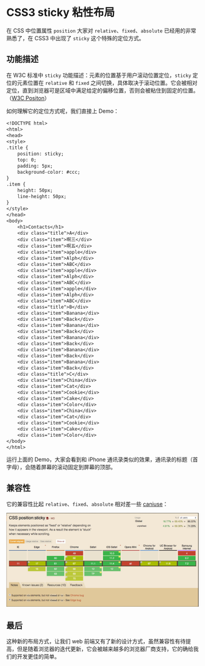 # CSS3 sticky 粘性布局
在 CSS 中位置属性 `position` 大家对 `relative`、`fixed`、`absolute` 已经用的非常熟悉了，在 CSS3 中出现了 `sticky` 这个特殊的定位方式。

## 功能描述
在 W3C 标准中 `sticky` 功能描述：元素的位置基于用户滚动位置定位，`sticky` 定位的元素位置在 `relative` 和 `fixed` 之间切换，具体取决于滚动位置。它会被相对定位，直到浏览器可是区域中满足给定的偏移位置，否则会被粘住到固定的位置。（[W3C Positon](https://www.w3schools.com/cssref/pr_class_position.asp)）

如何理解它的定位方式呢，我们直接上 Demo：

```
<!DOCTYPE html>
<html>
<head>
<style>
.title {
    position: sticky;
    top: 0;
    padding: 5px;
    background-color: #ccc;
}
.item {
    height: 50px;
    line-height: 50px;
}
</style>
</head>
<body>
    <h1>Contacts</h1>
    <div class="title">A</div>
    <div class="item">啊三</div>
    <div class="item">啊五</div>
    <div class="item">apple</div>
    <div class="item">Alph</div>
    <div class="item">ABC</div>
    <div class="item">apple</div>
    <div class="item">Alph</div>
    <div class="item">ABC</div>
    <div class="item">apple</div>
    <div class="item">Alph</div>
    <div class="item">ABC</div>
    <div class="title">B</div>
    <div class="item">Banana</div>
    <div class="item">Back</div>
    <div class="item">Banana</div>
    <div class="item">Back</div>
    <div class="item">Banana</div>
    <div class="item">Back</div>
    <div class="item">Banana</div>
    <div class="item">Back</div>
    <div class="item">Banana</div>
    <div class="item">Back</div>
    <div class="title">C</div>
    <div class="item">China</div>
    <div class="item">Cat</div>
    <div class="item">Cookie</div>
    <div class="item">Cake</div>
    <div class="item">Color</div>
    <div class="item">China</div>
    <div class="item">Cat</div>
    <div class="item">Cookie</div>
    <div class="item">Cake</div>
    <div class="item">Color</div>
</body>
</html>
```

运行上面的 Demo，大家会看到和 iPhone 通讯录类似的效果，通讯录的标题（首字母），会随着屏幕的滚动固定到屏幕的顶部。

## 兼容性
它的兼容性比起 `relative`、`fixed`、`absolute` 相对差一些 [caniuse](https://caniuse.com/#feat=css-sticky)：

![sticky](../resources/images/css-sticky.jpg)

## 最后
这种新的布局方式，让我们 web 前端又有了新的设计方式，虽然兼容性有待提高，但是随着浏览器的迭代更新，它会被越来越多的浏览器厂商支持，它的确给我们的开发更佳的简单。


